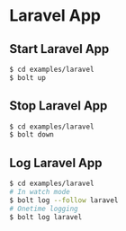 # Laravel App

## Start Laravel App

```bash
$ cd examples/laravel
$ bolt up
```

## Stop Laravel App

```bash
$ cd examples/laravel
$ bolt down
```

## Log Laravel App

```bash
$ cd examples/laravel
# In watch mode
$ bolt log --follow laravel
# Onetime logging
$ bolt log laravel
```

